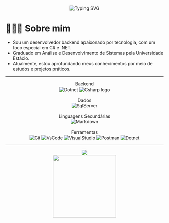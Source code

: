 <div align="center">
  <br>
  
  ![Typing SVG](https://readme-typing-svg.demolab.com/?font=Fira+Code&size=30&pause=1000&color=f5f5f5&center=true&width=600&lines=Bem-vindo(a),+eu+sou+o+Igor!) 
</div>



# 👨🏻‍💻 Sobre mim
- Sou um desenvolvedor backend apaixonado por tecnologia, com um foco especial em C# e .NET.
- Graduado em Análise e Desenvolvimento de Sistemas pela Universidade Estácio.
- Atualmente, estou aprofundando meus conhecimentos por meio de estudos e projetos práticos.

---

<div align="center" style="display: inline_block">
  <div>Backend</div>
  <img align="center" alt="Dotnet" src="https://img.shields.io/badge/.NET-5C2091?style=for-the-badge&logo=.net&logoColor=white">
  <img align="center" alt="Csharp logo" src="https://img.shields.io/badge/c%23-%23239120.svg?style=for-the-badge&logo=c-sharp&logoColor=white">
  <br><br>
  <div>Dados</div>
  <img align="center" alt="SqlServer" src="https://img.shields.io/badge/SQL%20Server-CC2927?style=for-the-badge&logo=microsoft%20sql%20server&logoColor=white">
  <br><br>
  <div>Linguagens Secundárias</div>
  <img align="center" alt="Markdown" src="https://img.shields.io/badge/markdown-%23000000.svg?style=for-the-badge&logo=markdown&logoColor=white">
  <br><br>
  <div>Ferramentas</div>
  <img align="center" alt="Git" src="https://img.shields.io/badge/Git-E34F26?style=for-the-badge&logo=git&logoColor=white">
  <img align="center" alt="VsCode" src="https://img.shields.io/badge/VS%20Code-0078d7.svg?style=for-the-badge&logo=visual-studio-code&logoColor=white">
  <img align="center" alt="VisualStudio" src="https://img.shields.io/badge/Visual%20Studio-5C2D91.svg?style=for-the-badge&logo=visual-studio&logoColor=white">
  <img align="center" alt="Postman" src="https://img.shields.io/badge/Postman-FF6C37?style=for-the-badge&logo=postman&logoColor=white">
  <img align="center" alt="Dotnet" src="https://img.shields.io/badge/Obsidian-5C2D91?style=for-the-badge&logo=obsidian&logoColor=white">
</div>

---

<div align="center">
   <a href="https://www.linkedin.com/in/igorsantiago" target="_blank"><img src="https://img.shields.io/badge/LinkedIn-%230077B5.svg?logo=linkedin&logoColor=white"></a> 
</div>



<div align="center">
  <img height="200" src="https://media4.giphy.com/media/qvdy4qcqagTpF3KpnF/giphy.gif"/>
</div>
